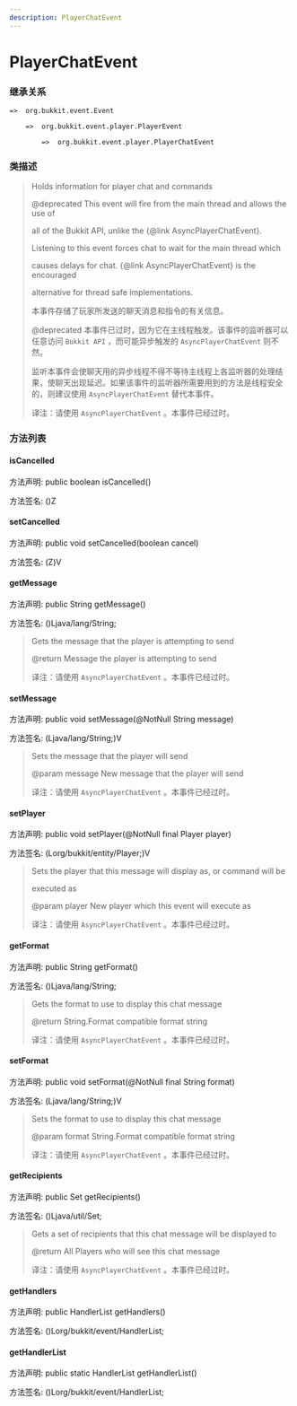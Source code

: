 ```yaml
---
description: PlayerChatEvent
---
```


# PlayerChatEvent

### 继承关系

    =>  org.bukkit.event.Event

        =>  org.bukkit.event.player.PlayerEvent

            =>  org.bukkit.event.player.PlayerChatEvent

### 类描述

> Holds information for player chat and commands
> 
> @deprecated This event will fire from the main thread and allows the use of
> 
> all of the Bukkit API, unlike the {@link AsyncPlayerChatEvent}.
> 
> Listening to this event forces chat to wait for the main thread which
> 
> causes delays for chat. {@link AsyncPlayerChatEvent} is the encouraged
> 
> alternative for thread safe implementations.
> 
> <p>
> 
> 本事件存储了玩家所发送的聊天消息和指令的有关信息。
> 
> @deprecated 本事件已过时，因为它在主线程触发。该事件的监听器可以任意访问 `Bukkit API` ，而可能异步触发的 `AsyncPlayerChatEvent` 则不然。
> 
> 监听本事件会使聊天用的异步线程不得不等待主线程上各监听器的处理结果，使聊天出现延迟。如果该事件的监听器所需要用到的方法是线程安全的，则建议使用 `AsyncPlayerChatEvent` 替代本事件。
> 
> <p>
> 
> 译注：请使用 `AsyncPlayerChatEvent` 。本事件已经过时。

### 方法列表

#### isCancelled

方法声明: public boolean isCancelled()

方法签名: ()Z

#### setCancelled

方法声明: public void setCancelled(boolean cancel)

方法签名: (Z)V

#### getMessage

方法声明: public String getMessage()

方法签名: ()Ljava/lang/String;

> Gets the message that the player is attempting to send
> 
> @return Message the player is attempting to send
> 
> <p>
> 
> 译注：请使用 `AsyncPlayerChatEvent` 。本事件已经过时。

#### setMessage

方法声明: public void setMessage(@NotNull String message)

方法签名: (Ljava/lang/String;)V

> Sets the message that the player will send
> 
> @param message New message that the player will send
> 
> <p>
> 
> 译注：请使用 `AsyncPlayerChatEvent` 。本事件已经过时。

#### setPlayer

方法声明: public void setPlayer(@NotNull final Player player)

方法签名: (Lorg/bukkit/entity/Player;)V

> Sets the player that this message will display as, or command will be
> 
> executed as
> 
> @param player New player which this event will execute as
> 
> <p>
> 
> 译注：请使用 `AsyncPlayerChatEvent` 。本事件已经过时。

#### getFormat

方法声明: public String getFormat()

方法签名: ()Ljava/lang/String;

> Gets the format to use to display this chat message
> 
> @return String.Format compatible format string
> 
> <p>
> 
> 译注：请使用 `AsyncPlayerChatEvent` 。本事件已经过时。

#### setFormat

方法声明: public void setFormat(@NotNull final String format)

方法签名: (Ljava/lang/String;)V

> Sets the format to use to display this chat message
> 
> @param format String.Format compatible format string
> 
> <p>
> 
> 译注：请使用 `AsyncPlayerChatEvent` 。本事件已经过时。

#### getRecipients

方法声明: public Set<Player> getRecipients()

方法签名: ()Ljava/util/Set;

> Gets a set of recipients that this chat message will be displayed to
> 
> @return All Players who will see this chat message
> 
> <p>
> 
> 译注：请使用 `AsyncPlayerChatEvent` 。本事件已经过时。

#### getHandlers

方法声明: public HandlerList getHandlers()

方法签名: ()Lorg/bukkit/event/HandlerList;

#### getHandlerList

方法声明: public static HandlerList getHandlerList()

方法签名: ()Lorg/bukkit/event/HandlerList;